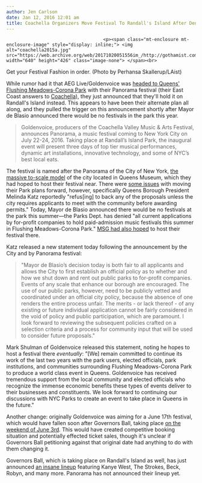 ```yaml
---
author: Jen Carlson
date: Jan 12, 2016 12:01 am
title: Coachella Organizers Move Festival To Randall's Island After Denied Flushing Meadows-Corona Park
---
```


	
										<p><span class="mt-enclosure mt-enclosure-image" style="display: inline;"> <img alt="coachella2015a.jpg" src="https://web.archive.org/web/20171020051556im_/http://gothamist.com/attachments/arts_jen/coachella2015a.jpg" width="640" height="426" class="image-none"> </span><br>
<span class="photo_caption">Get your Festival Fashion in order. (Photo by Perhansa Skallerup/LAist)</span></p>

<p>While rumor had it that AEG Live/Goldenvoice was <a href="https://web.archive.org/web/20171020051556/http://gothamist.com/2015/09/30/coachella_nyc_panorama.php">headed to Queens&apos; Flushing Meadows-Corona Park</a> with their Panorama festival (their East Coast answers to <a href="https://web.archive.org/web/20171020051556/http://laist.com/tags/coachella">Coachella</a>), they just announced that they&apos;ll hold it on Randall&apos;s Island instead. This appears to have been their alternate plan all along, and they pulled the trigger on this announcement shortly after Mayor de Blasio announced there would be no festivals in the park this year.</p>

<blockquote>Goldenvoice, producers of the Coachella Valley Music &amp; Arts Festival, announces Panorama, a music festival coming to New York City on July 22-24, 2016. Taking place at Randall&#x2019;s Island Park, the inaugural event will present three days of top tier musical performances, dynamic art installations, innovative technology, and some of NYC&#x2019;s best local eats.</blockquote>
 
The festival is named after the Panorama of the City of New York, <a href="https://web.archive.org/web/20171020051556/http://gothamist.com/2015/02/17/panorama_challenge.php">the massive to-scale model</a> of the city located in Queens Museum, which they had hoped to host their festival near. There were <a href="https://web.archive.org/web/20171020051556/http://gothamist.com/2015/12/23/music_festivals_2016.php">some issues</a> with moving their Park plans forward, however, specifically Queens Borough President Melinda Katz reportedly &quot;refus[ing] to back any of the proposals unless the city requires applicants to meet with the community before awarding permits.&quot; Today, Mayor de Blasio announced there would be no festivals at the park this summer&#x2014;the Parks Dept. has denied &quot;all current applications by for-profit companies to hold paid-admission music festivals this summer in Flushing Meadows-Corona Park.&quot; <a href="gothamist.com/2015/11/02/msg_fest_queens.php">MSG had also hoped</a> to host their festival there.
<p></p><p>
Katz released a new statement today following the announcement by the City and by Panorama festival:</p><blockquote>&quot;Mayor de Blasio&#x2019;s decision today is both fair to all applicants and allows the City to first establish an official policy as to whether and how we shut down and rent out public parks to for-profit companies. Events of any scale that enhance our borough are encouraged. The use of our public parks, however, need to be publicly vetted and coordinated under an official city policy, because the absence of one renders the entire process unfair.  The merits - or lack thereof - of any existing or future individual application cannot be fairly considered in the void of policy and public participation, which are paramount. I look forward to reviewing the subsequent policies crafted on a selection criteria and a process for community input that will be used to consider future proposals.&quot;</blockquote>

<p>Mark Shulman of Goldenvoice released this statement, noting he hopes to host a festival there <em>eventually</em>: &quot;[We] remain committed to continue its work of the last two years with the park users, elected officials, park institutions, and communities surrounding Flushing Meadows-Corona Park to produce a world class event in Queens. Goldenvoice has received tremendous support from the local community and elected officials who recognize the immense economic benefits these types of events deliver to their businesses and constituents.  We look forward to continuing our discussions with NYC Parks to create an event to take place in Queens in the future.&quot;</p>

<p>Another change: originally Goldenvoice was aiming for a June 17th festival, which would have fallen soon after Governors Ball, taking place <a href="https://web.archive.org/web/20171020051556/http://gothamist.com/2016/01/08/gov_ball_lineup_2016.php">on the weekend of June 3rd</a>. This would have created competitive booking situation and potentially effected ticket sales, though it&apos;s unclear if Governors Ball petitioning against that original date had anything to do with them changing it.</p>

<p>Governors Ball, which is taking place on Randall&apos;s Island as well, has just announced <a href="https://web.archive.org/web/20171020051556/http://gothamist.com/2016/01/08/gov_ball_lineup_2016.php">an insane lineup</a> featuring Kanye West, The Strokes, Beck, Robyn, and many more. Panorama has not announced their lineup yet.</p>					
										
									
				